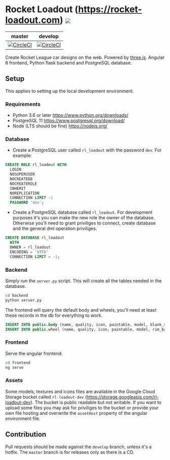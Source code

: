 # Rocket Loadout (https://rocket-loadout.com) [<img src="https://img.shields.io/discord/609050910731010048.svg?colorB=7581dc&logo=discord&logoColor=white">](https://discord.gg/c8cArY9)

| master | develop |
| --- | --- |
| [![CircleCI](https://circleci.com/gh/Longi94/rl-loadout/tree/master.svg?style=svg&circle-token=d3d0f0f0eabe4e72d5fcd7ffdc9843ad815edd80)](https://circleci.com/gh/Longi94/rl-loadout/tree/master) | [![CircleCI](https://circleci.com/gh/Longi94/rl-loadout/tree/develop.svg?style=svg&circle-token=d3d0f0f0eabe4e72d5fcd7ffdc9843ad815edd80)](https://circleci.com/gh/Longi94/rl-loadout/tree/develop) |

Create Rocket League car designs on the web. Powered by [three.js](https://threejs.org/). Angular 8 frontend, Python flask backend and PostgreSQL database.

## Setup

This applies to setting up the local development environment.

### Requirements

* Python 3.6 or later https://www.python.org/downloads/
* PostgreSQL 11 https://www.postgresql.org/download/
* Node (LTS should be fine) https://nodejs.org/

### Database

* Create a PostgreSQL user called `rl_loadout` with the password `dev`. For example:
```sql
CREATE ROLE rl_loadout WITH
  LOGIN
  NOSUPERUSER
  NOCREATEDB
  NOCREATEROLE
  INHERIT
  NOREPLICATION
  CONNECTION LIMIT -1
  PASSWORD 'dev';
```
* Create a PostgreSQL database called `rl_loadout`. For development purposes it's you can make the new role the owner of the database. Otherwise you'll need to grant priviliges to connect, create database and the general dml operation priviliges.
```sql
CREATE DATABASE rl_loadout
  WITH 
  OWNER = rl_loadout
  ENCODING = 'UTF8'
  CONNECTION LIMIT = -1;
```

### Backend

Simply run the `server.py` script. This will create all the tables needed in the database.

```bash
cd backend
python server.py
```

The frontend will query the default body and wheels, you'll need at least these records in the db for everything to work.

```sql
INSERT INTO public.body (name, quality, icon, paintable, model, blank_skin, base_skin) VALUES ('Octane', 0, 'icons/Body_Octane_Thumbnail.jpg', true, 'models/Body_Octane_SF.glb', 'textures/Pepe_Body_BlankSkin_RGB.tga', 'textures/Pepe_Body_D.tga');
INSERT INTO public.wheel (name, quality, icon, paintable, model, rim_base, rim_rgb_map) VALUES ('OEM', 0, 'icons/Wheel_Star_Thumbnail.jpg', true, 'models/WHEEL_Star_SM.glb', 'textures/OEM_D.tga', 'textures/OEM_RGB.tga');
```

### Frontend

Serve the angular frontend.

```bash
cd frontend
ng serve
```

### Assets

Some models, textures and icons files are available in the Google Cloud Storage bucket called `rl-loadout-dev` (https://storage.googleapis.com/rl-loadout-dev). The bucket is public readable but not writable. If you want to upload some files you may ask for priviliges to the bucket or provide your own file hosting and overwrite the `assetHost` property of the angular environment file.

## Contribution

Pull requests should be made against the `develop` branch, unless it's a hotfix. The `master` branch is for releases only as there is a CD.
